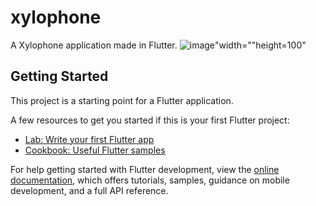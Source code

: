 # xylophone

A Xylophone application made in Flutter.
![image](https://github.com/shubhmaheshwari27/xylophone/assets/104754242/75301f22-ed6a-4a57-acbd-7d8d88ea3b11)"width=""height=100"

## Getting Started

This project is a starting point for a Flutter application.

A few resources to get you started if this is your first Flutter project:

- [Lab: Write your first Flutter app](https://docs.flutter.dev/get-started/codelab)
- [Cookbook: Useful Flutter samples](https://docs.flutter.dev/cookbook)

For help getting started with Flutter development, view the
[online documentation](https://docs.flutter.dev/), which offers tutorials,
samples, guidance on mobile development, and a full API reference.
